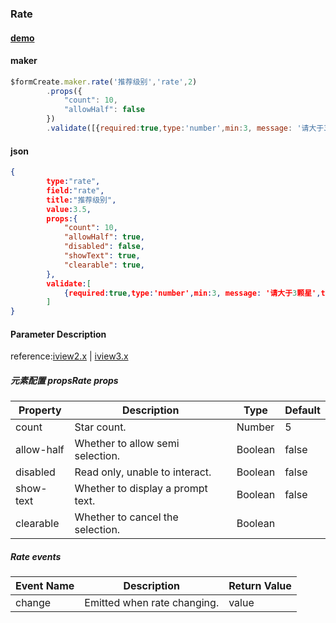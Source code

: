 ### Rate

#### [demo](https://jsrun.net/CehKp/edit)

#### maker
```js
$formCreate.maker.rate('推荐级别','rate',2)
        .props({
            "count": 10,
            "allowHalf": false
        })
        .validate([{required:true,type:'number',min:3, message: '请大于3颗星',trigger:'change'}])
```

#### json
```json
{
        type:"rate",
        field:"rate",
        title:"推荐级别",
        value:3.5,
        props:{
            "count": 10,
            "allowHalf": true,
            "disabled": false,
            "showText": true,
            "clearable": true,
        },
        validate:[
            {required:true,type:'number',min:3, message: '请大于3颗星',trigger:'change'}
        ]
}
```

#### Parameter Description
reference:[iview2.x](http://v2.iviewui.com/components/rate#API) | [iview3.x](https://www.iviewui.com/components/rate#API)

#####  元素配置 propsRate props

| Property   | Description                       | Type    | Default |
| ---------- | --------------------------------- | ------- | ------- |
| count      | Star count.                       | Number  | 5       |
| allow-half | Whether to allow semi selection.  | Boolean | false   |
| disabled   | Read only, unable to interact.    | Boolean | false   |
| show-text  | Whether to display a prompt text. | Boolean | false   |
| clearable  | Whether to cancel the selection.  | Boolean |         |

##### Rate events

| Event Name | Description                 | Return Value |
| ---------- | --------------------------- | ------------ |
| change     | Emitted when rate changing. | value        |


